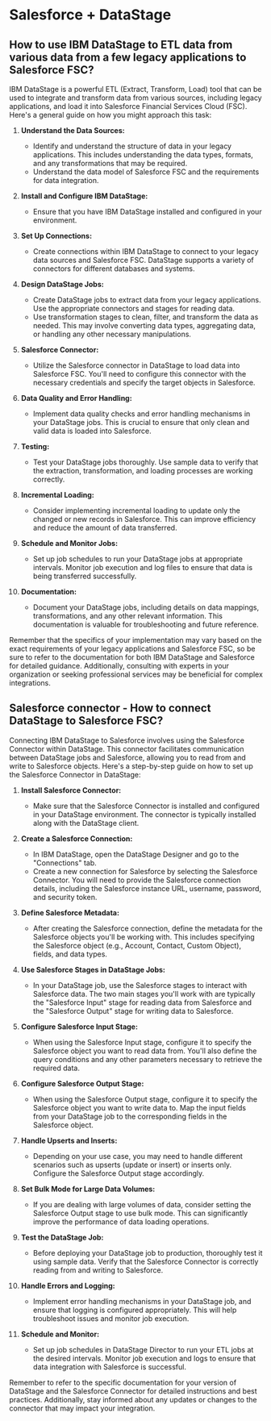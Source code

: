 # Salesforce + DataStage

## How to use IBM DataStage to ETL data from various data from a few legacy applications to Salesforce FSC?

IBM DataStage is a powerful ETL (Extract, Transform, Load) tool that can be used to integrate and transform data from various sources, including legacy applications, and load it into Salesforce Financial Services Cloud (FSC). Here's a general guide on how you might approach this task:

1. **Understand the Data Sources:**
   - Identify and understand the structure of data in your legacy applications. This includes understanding the data types, formats, and any transformations that may be required.
   - Understand the data model of Salesforce FSC and the requirements for data integration.

2. **Install and Configure IBM DataStage:**
   - Ensure that you have IBM DataStage installed and configured in your environment.

3. **Set Up Connections:**
   - Create connections within IBM DataStage to connect to your legacy data sources and Salesforce FSC. DataStage supports a variety of connectors for different databases and systems.

4. **Design DataStage Jobs:**
   - Create DataStage jobs to extract data from your legacy applications. Use the appropriate connectors and stages for reading data.
   - Use transformation stages to clean, filter, and transform the data as needed. This may involve converting data types, aggregating data, or handling any other necessary manipulations.

5. **Salesforce Connector:**
   - Utilize the Salesforce connector in DataStage to load data into Salesforce FSC. You'll need to configure this connector with the necessary credentials and specify the target objects in Salesforce.

6. **Data Quality and Error Handling:**
   - Implement data quality checks and error handling mechanisms in your DataStage jobs. This is crucial to ensure that only clean and valid data is loaded into Salesforce.

7. **Testing:**
   - Test your DataStage jobs thoroughly. Use sample data to verify that the extraction, transformation, and loading processes are working correctly.

8. **Incremental Loading:**
   - Consider implementing incremental loading to update only the changed or new records in Salesforce. This can improve efficiency and reduce the amount of data transferred.

9. **Schedule and Monitor Jobs:**
   - Set up job schedules to run your DataStage jobs at appropriate intervals. Monitor job execution and log files to ensure that data is being transferred successfully.

10. **Documentation:**
    - Document your DataStage jobs, including details on data mappings, transformations, and any other relevant information. This documentation is valuable for troubleshooting and future reference.

Remember that the specifics of your implementation may vary based on the exact requirements of your legacy applications and Salesforce FSC, so be sure to refer to the documentation for both IBM DataStage and Salesforce for detailed guidance. Additionally, consulting with experts in your organization or seeking professional services may be beneficial for complex integrations.

## Salesforce connector - How to connect DataStage to Salesforce FSC?

Connecting IBM DataStage to Salesforce involves using the Salesforce Connector within DataStage. This connector facilitates communication between DataStage jobs and Salesforce, allowing you to read from and write to Salesforce objects. Here's a step-by-step guide on how to set up the Salesforce Connector in DataStage:

1. **Install Salesforce Connector:**
   - Make sure that the Salesforce Connector is installed and configured in your DataStage environment. The connector is typically installed along with the DataStage client.

2. **Create a Salesforce Connection:**
   - In IBM DataStage, open the DataStage Designer and go to the "Connections" tab.
   - Create a new connection for Salesforce by selecting the Salesforce Connector. You will need to provide the Salesforce connection details, including the Salesforce instance URL, username, password, and security token.

3. **Define Salesforce Metadata:**
   - After creating the Salesforce connection, define the metadata for the Salesforce objects you'll be working with. This includes specifying the Salesforce object (e.g., Account, Contact, Custom Object), fields, and data types.

4. **Use Salesforce Stages in DataStage Jobs:**
   - In your DataStage job, use the Salesforce stages to interact with Salesforce data. The two main stages you'll work with are typically the "Salesforce Input" stage for reading data from Salesforce and the "Salesforce Output" stage for writing data to Salesforce.

5. **Configure Salesforce Input Stage:**
   - When using the Salesforce Input stage, configure it to specify the Salesforce object you want to read data from. You'll also define the query conditions and any other parameters necessary to retrieve the required data.

6. **Configure Salesforce Output Stage:**
   - When using the Salesforce Output stage, configure it to specify the Salesforce object you want to write data to. Map the input fields from your DataStage job to the corresponding fields in the Salesforce object.

7. **Handle Upserts and Inserts:**
   - Depending on your use case, you may need to handle different scenarios such as upserts (update or insert) or inserts only. Configure the Salesforce Output stage accordingly.

8. **Set Bulk Mode for Large Data Volumes:**
   - If you are dealing with large volumes of data, consider setting the Salesforce Output stage to use bulk mode. This can significantly improve the performance of data loading operations.

9. **Test the DataStage Job:**
   - Before deploying your DataStage job to production, thoroughly test it using sample data. Verify that the Salesforce Connector is correctly reading from and writing to Salesforce.

10. **Handle Errors and Logging:**
    - Implement error handling mechanisms in your DataStage job, and ensure that logging is configured appropriately. This will help troubleshoot issues and monitor job execution.

11. **Schedule and Monitor:**
    - Set up job schedules in DataStage Director to run your ETL jobs at the desired intervals. Monitor job execution and logs to ensure that data integration with Salesforce is successful.

Remember to refer to the specific documentation for your version of DataStage and the Salesforce Connector for detailed instructions and best practices. Additionally, stay informed about any updates or changes to the connector that may impact your integration.
